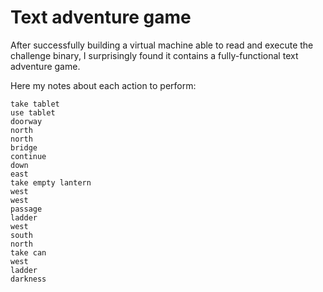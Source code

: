 # Text adventure game

After successfully building a virtual machine able to read and execute the challenge binary, I surprisingly found it contains a fully-functional text adventure game.

Here my notes about each action to perform:

```
take tablet
use tablet
doorway
north
north
bridge
continue
down
east
take empty lantern
west
west
passage
ladder
west
south
north
take can
west
ladder
darkness
```